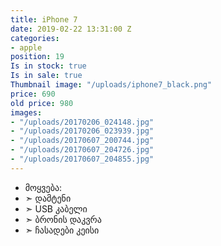 ```yaml
---
title: iPhone 7
date: 2019-02-22 13:31:00 Z
categories:
- apple
position: 19
Is in stock: true
Is in sale: true
Thumbnail image: "/uploads/iphone7_black.png"
price: 690
old price: 980
images:
- "/uploads/20170206_024148.jpg"
- "/uploads/20170206_023939.jpg"
- "/uploads/20170607_200744.jpg"
- "/uploads/20170607_204726.jpg"
- "/uploads/20170607_204855.jpg"
---
```


* მოყვება: 
* ➣ დამტენი
* ➣ USB კაბელი
* ➣ ბრონის დაკვრა
* ➣ ჩასადები კეისი